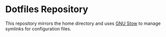 # Dotfiles Repository

This repository mirrors the home directory and uses [GNU Stow](https://www.gnu.org/software/stow/) to manage symlinks for configuration files.

